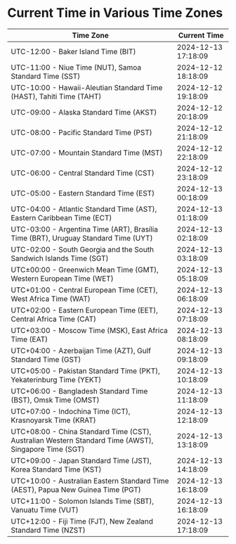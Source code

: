 # Current Time in Various Time Zones

| Time Zone | Current Time |
|-----------|--------------|
| UTC-12:00 - Baker Island Time (BIT) | 2024-12-13 17:18:09 |
| UTC-11:00 - Niue Time (NUT), Samoa Standard Time (SST) | 2024-12-12 18:18:09 |
| UTC-10:00 - Hawaii-Aleutian Standard Time (HAST), Tahiti Time (TAHT) | 2024-12-12 19:18:09 |
| UTC-09:00 - Alaska Standard Time (AKST) | 2024-12-12 20:18:09 |
| UTC-08:00 - Pacific Standard Time (PST) | 2024-12-12 21:18:09 |
| UTC-07:00 - Mountain Standard Time (MST) | 2024-12-12 22:18:09 |
| UTC-06:00 - Central Standard Time (CST) | 2024-12-12 23:18:09 |
| UTC-05:00 - Eastern Standard Time (EST) | 2024-12-13 00:18:09 |
| UTC-04:00 - Atlantic Standard Time (AST), Eastern Caribbean Time (ECT) | 2024-12-13 01:18:09 |
| UTC-03:00 - Argentina Time (ART), Brasília Time (BRT), Uruguay Standard Time (UYT) | 2024-12-13 02:18:09 |
| UTC-02:00 - South Georgia and the South Sandwich Islands Time (SGT) | 2024-12-13 03:18:09 |
| UTC±00:00 - Greenwich Mean Time (GMT), Western European Time (WET) | 2024-12-13 05:18:09 |
| UTC+01:00 - Central European Time (CET), West Africa Time (WAT) | 2024-12-13 06:18:09 |
| UTC+02:00 - Eastern European Time (EET), Central Africa Time (CAT) | 2024-12-13 07:18:09 |
| UTC+03:00 - Moscow Time (MSK), East Africa Time (EAT) | 2024-12-13 08:18:09 |
| UTC+04:00 - Azerbaijan Time (AZT), Gulf Standard Time (GST) | 2024-12-13 09:18:09 |
| UTC+05:00 - Pakistan Standard Time (PKT), Yekaterinburg Time (YEKT) | 2024-12-13 10:18:09 |
| UTC+06:00 - Bangladesh Standard Time (BST), Omsk Time (OMST) | 2024-12-13 11:18:09 |
| UTC+07:00 - Indochina Time (ICT), Krasnoyarsk Time (KRAT) | 2024-12-13 12:18:09 |
| UTC+08:00 - China Standard Time (CST), Australian Western Standard Time (AWST), Singapore Time (SGT) | 2024-12-13 13:18:09 |
| UTC+09:00 - Japan Standard Time (JST), Korea Standard Time (KST) | 2024-12-13 14:18:09 |
| UTC+10:00 - Australian Eastern Standard Time (AEST), Papua New Guinea Time (PGT) | 2024-12-13 16:18:09 |
| UTC+11:00 - Solomon Islands Time (SBT), Vanuatu Time (VUT) | 2024-12-13 16:18:09 |
| UTC+12:00 - Fiji Time (FJT), New Zealand Standard Time (NZST) | 2024-12-13 17:18:09 |
